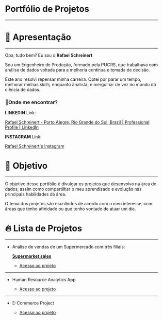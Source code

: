 # Portfólio de Projetos

---

# 📖 **Apresentação**

---

Opa, tudo bem? Eu sou o **Rafael Schreinert**

Sou um Engenheiro de Produção, formado pela PUCRS, que trabalhava com análise de dados voltada para a melhoria contínua e tomada de decisão.

Este ano resolvi repensar minha carreira. Optei por parar um tempo, melhorar minhas *skills,* enquanto analista, e mergulhar de vez no mundo da ciência de dados.

### **📍Onde me encontrar?**

**LINKEDIN** Link:

[Rafael Schreinert - Porto Alegre, Rio Grande do Sul, Brazil | Professional Profile | LinkedIn](https://www.linkedin.com/in/rafael-schreinert/)

**INSTAGRAM** Link: 

[Rafael Schreinert's Instagram](https://www.instagram.com/rafaschreinert/)

# **📌 Objetivo**

---

O objetivo desse portfólio é divulgar os projetos que desenvolvo na área de dados, assim como compartilhar o meu aprendizado e evolução nas principais habilidades da área.

O tema dos projetos são escolhidos de acordo com o meu interesse, com áreas que tenho afinidade ou que tenho vontade de atuar um dia.

# 🔥 Lista de Projetos

---

- Análise de vendas de um Supermercado com três filiais:
    
    [**Supermarket sales**](https://www.kaggle.com/aungpyaeap/supermarket-sales)
    
    - [Acesso ao projeto](https://github.com/Rafaschreinert/portfolio_rafael/tree/main/sales%20project)

---

- Human Resource Analytics App 

    - [Acesso ao projeto](https://github.com/Rafaschreinert/portfolio_rafael/tree/main/HR%20App)

---

- E-Commerce Project

    - [Acesso ao projeto](https://github.com/Rafaschreinert/portfolio_rafael/tree/main/E_Commerce)
